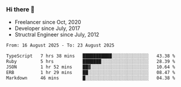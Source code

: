 ### Hi there 👋

- Freelancer since Oct, 2020
- Developer since July, 2017
- Structral Engineer since July, 2012

<!--START_SECTION:waka-->

```txt
From: 16 August 2025 - To: 23 August 2025

TypeScript   7 hrs 38 mins   ███████████░░░░░░░░░░░░░░   43.38 %
Ruby         5 hrs           ███████░░░░░░░░░░░░░░░░░░   28.39 %
JSON         1 hr 52 mins    ██▓░░░░░░░░░░░░░░░░░░░░░░   10.64 %
ERB          1 hr 29 mins    ██░░░░░░░░░░░░░░░░░░░░░░░   08.47 %
Markdown     46 mins         █░░░░░░░░░░░░░░░░░░░░░░░░   04.38 %
```

<!--END_SECTION:waka-->
